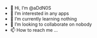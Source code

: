 - 👋 Hi, I’m @aDdN0S
- 👀 I’m interested in any apps
- 🌱 I’m currently learning nothing
- 💞️ I’m looking to collaborate on nobody
- 📫 How to reach me ...

<!---
aDdN0S/aDdN0S is a ✨ special ✨ repository because its `README.md` (this file) appears on your GitHub profile.
You can click the Preview link to take a look at your changes.
--->
